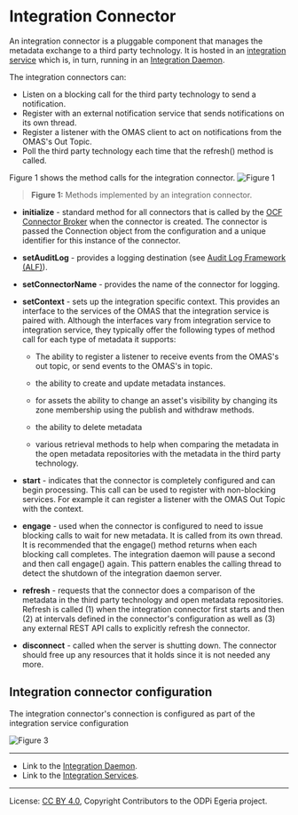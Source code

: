 <!-- SPDX-License-Identifier: CC-BY-4.0 -->
<!-- Copyright Contributors to the ODPi Egeria project 2020. -->

# Integration Connector

An integration connector is a pluggable component that
manages the metadata exchange to a third party technology.
It is hosted in an [integration service](../../../integration-services)
which is, in turn, running in an [Integration Daemon](https://egeria-project.org/concepts/integration-daemon).
 
The integration connectors can:
 * Listen on a blocking call for the third party technology to send a notification.
 * Register with an external notification service that sends notifications on its own thread.
 * Register a listener with the OMAS client to act on notifications from the OMAS's Out Topic.
 * Poll the third party technology each time that the refresh() method is called.

Figure 1 shows the method calls for the integration connector.
![Figure 1](integration-connector-methods.png)
> **Figure 1:** Methods implemented by an integration connector.

* **initialize** - standard method for all connectors that is called by the
[OCF Connector Broker](https://egeria-project.org/concepts/connector-broker)
when the connector is created.  The connector is passed the Connection object from the
configuration and a unique identifier for this instance of the connector.

* **setAuditLog** - provides a logging destination (see [Audit Log Framework (ALF)](../../../frameworks/audit-log-framework)).
* **setConnectorName** - provides the name of the connector for logging.

* **setContext** - sets up the integration specific context.
This provides an interface to the services of the OMAS that the integration service is paired with.
Although the interfaces vary from integration service to integration service,
they typically offer the following types of method call
for each type of metadata it supports:

  * The ability to register a listener to receive events from the OMAS's out topic, or send
  events to the OMAS's in topic.
  
  * the ability to create and update metadata instances.
  
  * for assets the ability to change an asset's visibility by changing
  its zone membership using the publish and withdraw methods.
  
  * the ability to delete metadata 
  
  * various retrieval methods to help when comparing the metadata in the open metadata
  repositories with the metadata in the third party technology.

* **start** - indicates that the connector is completely configured and
can begin processing.
This call can be used to register with
non-blocking services.
For example it can register a listener with the
OMAS Out Topic with the context.

* **engage** - used when the connector is configured to need to issue blocking calls to wait for new metadata.
It is called from its own thread. It is recommended that the engage() method returns when each blocking call completes.
The integration daemon will pause a second and then call engage() again. This pattern enables the calling thread to
detect the shutdown of the integration daemon server.
 
* **refresh** - requests that the connector does a comparison of the metadata
in the third party technology and open metadata repositories. 
Refresh is called (1) when the integration connector first starts and then (2) at
intervals defined in the connector's configuration as well as (3) any external REST API calls to explicitly refresh the connector.

* **disconnect** - called when the server is shutting down.  The connector should free up
any resources that it holds since it is not needed any more.

## Integration connector configuration

The integration connector's connection is configured as part of the
integration service configuration

![Figure 3](integration-connector-configuration.png)


----
* Link to the [Integration Daemon](.https://egeria-project.org/concepts/integration-daemon).
* Link to the [Integration Services](../../../integration-services).

----
License: [CC BY 4.0](https://creativecommons.org/licenses/by/4.0/),
Copyright Contributors to the ODPi Egeria project.